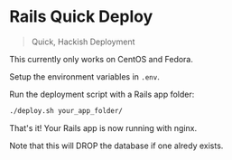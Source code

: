 # Rails Quick Deploy

> Quick, Hackish Deployment

This currently only works on CentOS and Fedora.

Setup the environment variables in `.env`.

Run the deployment script with a Rails app folder:

``` bash
./deploy.sh your_app_folder/
```

That's it! Your Rails app is now running with nginx.

Note that this will DROP the database if one alredy exists.
